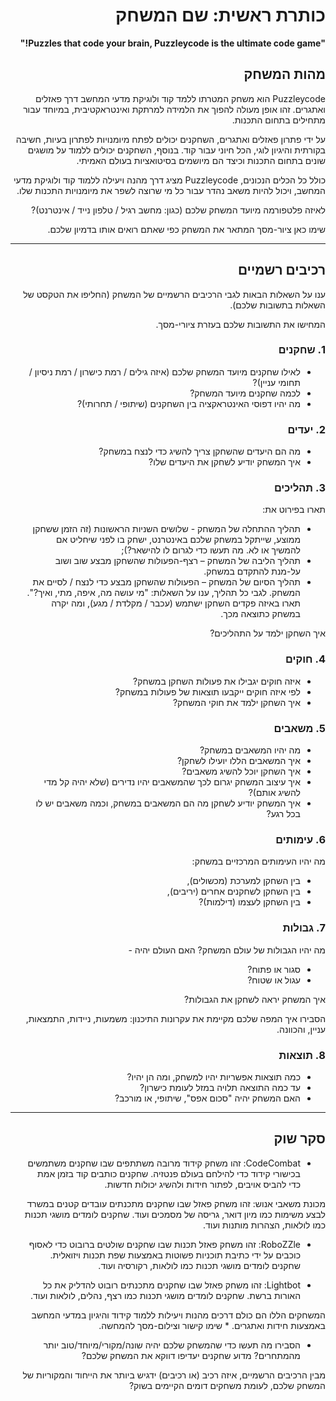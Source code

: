 <div dir='rtl' lang='he'>

# כותרת ראשית: שם המשחק

**"Puzzles that code your brain, Puzzleycode is the ultimate code game!"**

## מהות המשחק

 Puzzleycode הוא משחק המטרתו ללמד קוד ולוגיקת מדעי המחשב דרך פאזלים ואתגרים. זהו אופן מעולה להפוך את הלמידה למרתקת ואינטראקטיבית, במיוחד עבור מתחילים בתחום התכנות.

על ידי פתרון פאזלים ואתגרים, השחקנים יכולים לפתח מיומנויות לפתרון בעיות, חשיבה בקורתית והיגיון לוגי, הכל חיוני עבור קוד. בנוסף, השחקנים יכולים ללמוד על מושגים שונים בתחום התכנות וכיצד הם מיושמים בסיטואציות בעולם האמיתי.

כולל כל הכלים הנכונים, Puzzleycode מציג דרך מהנה ויעילה ללמוד קוד ולוגיקת מדעי המחשב, ויכול להיות משאב נהדר עבור כל מי שרוצה לשפר את מיומנויות התכנות שלו.

לאיזה פלטפורמה מיועד המשחק שלכם (כגון: מחשב רגיל / טלפון נייד / אינטרנט)?

שימו כאן ציור-מסך המתאר את המשחק כפי שאתם רואים אותו בדמיון שלכם.

---


## רכיבים רשמיים

ענו על השאלות הבאות לגבי הרכיבים הרשמיים של המשחק
(החליפו את הטקסט של השאלות בתשובות שלכם).

המחישו את התשובות שלכם בעזרת ציורי-מסך.

### 1. שחקנים

* לאילו שחקנים מיועד המשחק שלכם (איזה גילים / רמת כישרון / רמת ניסיון / תחומי עניין)?
* לכמה שחקנים מיועד המשחק?
* מה יהיו דפוסי האינטראקציה בין השחקנים (שיתופי / תחרותי)?

### 2. יעדים

* מה הם היעדים שהשחקן צריך להשיג כדי לנצח במשחק?
* איך המשחק יודיע לשחקן את היעדים שלו? 


### 3. תהליכים

תארו בפירוט את:

* תהליך ההתחלה של המשחק - שלושים השניות הראשונות (זה הזמן ששחקן ממוצע, שייתקל במשחק שלכם באינטרנט, ישחק בו לפני שיחליט אם להמשיך או לא. מה תעשו כדי לגרום לו להישאר?);
*	תהליך הליבה של המשחק – רצף-הפעולות שהשחקן מבצע שוב ושוב על-מנת להתקדם במשחק.
*	תהליך הסיום של המשחק – הפעולות שהשחקן מבצע כדי לנצח / לסיים את המשחק.
לגבי כל תהליך, ענו על השאלות: "מי עושה מה, איפה, מתי, ואיך?".  תארו באיזה פקדים השחקן ישתמש (עכבר / מקלדת / מגע), ומה יקרה במשחק כתוצאה מכך.

איך השחקן ילמד על התהליכים? 

### 4. חוקים

* איזה חוקים יגבילו את פעולות השחקן במשחק?
* לפי איזה חוקים ייקבעו תוצאות של פעולות במשחק?
* איך השחקן ילמד את חוקי המשחק?


### 5. משאבים

* מה יהיו המשאבים במשחק?
* איך המשאבים הללו יועילו לשחקן?
* איך השחקן יוכל להשיג משאבים?
* איך עיצוב המשחק יגרום לכך שהמשאבים יהיו נדירים (שלא יהיה קל מדי להשיג אותם)?
* איך המשחק יודיע לשחקן מה הם המשאבים במשחק, וכמה משאבים יש לו בכל רגע?

### 6. עימותים

מה יהיו העימותים המרכזיים במשחק:

* בין השחקן למערכת (מכשולים),
* בין השחקן לשחקנים אחרים (יריבים),
* בין השחקן לעצמו (דילמות)? 


### 7. גבולות

מה יהיו הגבולות של עולם המשחק? האם העולם יהיה - 
* סגור או פתוח?
*  עגול או שטוח? 

 איך המשחק יראה לשחקן את הגבולות? 
 
 הסבירו איך המפה שלכם מקיימת את עקרונות התיכנון: משמעות, ניידות, התמצאות, עניין, והכוונה.


### 8. תוצאות

* כמה תוצאות אפשריות יהיו למשחק, ומה הן יהיו? 
* עד כמה התוצאה תלויה במזל לעומת כישרון? 
* האם המשחק יהיה "סכום אפס", שיתופי, או מורכב?

---

## סקר שוק

- CodeCombat: זהו משחק קידוד מרובה משתתפים שבו שחקנים משתמשים בכישורי קידוד כדי להילחם בעולם פנטזיה. שחקנים כותבים קוד בזמן אמת כדי להביס אויבים, לפתור חידות ולהשיג יכולות חדשות.

מכונת משאבי אנוש: זהו משחק פאזל שבו שחקנים מתכנתים עובדים קטנים במשרד לבצע משימות כמו מיון דואר, גריסה של מסמכים ועוד. שחקנים לומדים מושגי תכנות כמו לולאות, הצהרות מותנות ועוד.

- RoboZZle: זהו משחק פאזל תכנות שבו שחקנים שולטים ברובוט כדי לאסוף כוכבים על ידי כתיבת תוכניות פשוטות באמצעות שפת תכנות ויזואלית. שחקנים לומדים מושגי תכנות כמו לולאות, רקורסיה ועוד.

- Lightbot: זהו משחק פאזל שבו שחקנים מתכנתים רובוט להדליק את כל האורות ברשת. שחקנים לומדים מושגי תכנות כמו רצף, נהלים, לולאות ועוד.

המשחקים הללו הם כולם דרכים מהנות ויעילות ללמוד קידוד והיגיון במדעי המחשב באמצעות חידות ואתגרים.
* 
  שימו קישור וצילום-מסך להמחשה.
* הסבירו מה תעשו כדי שהמשחק שלכם יהיה שונה/מקורי/מיוחד/טוב יותר מהמתחרים?  מדוע שחקנים יעדיפו דווקא את המשחק שלכם?

מבין הרכיבים הרשמיים, 
איזה רכיב (או רכיבים) ידגיש ביותר את הייחוד והמקוריות של המשחק שלכם, לעומת משחקים דומים הקיימים בשוק?


</div>
